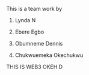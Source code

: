 This is a team work by

1. Lynda N

2. Ebere Egbo

3. Obumneme Dennis
2. Chukwuemeka Okechukwu





THIS IS WEB3 OKEH D
